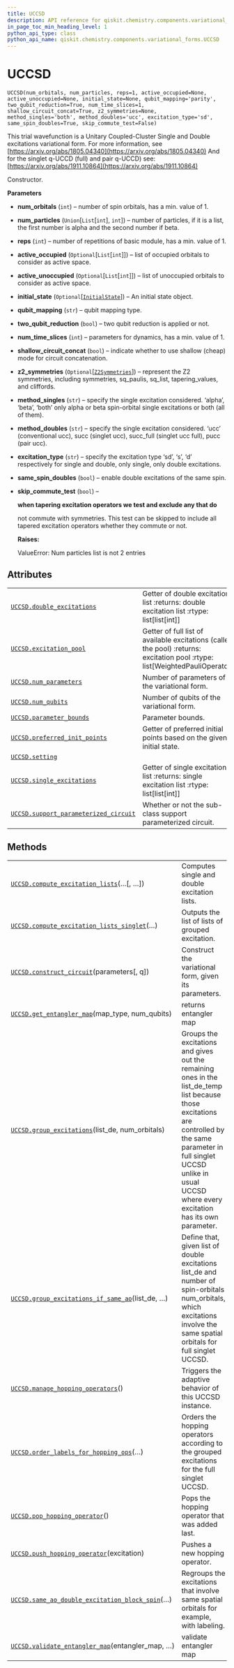 ```yaml
---
title: UCCSD
description: API reference for qiskit.chemistry.components.variational_forms.UCCSD
in_page_toc_min_heading_level: 1
python_api_type: class
python_api_name: qiskit.chemistry.components.variational_forms.UCCSD
---
```


# UCCSD

<span id="qiskit.chemistry.components.variational_forms.UCCSD" />

`UCCSD(num_orbitals, num_particles, reps=1, active_occupied=None, active_unoccupied=None, initial_state=None, qubit_mapping='parity', two_qubit_reduction=True, num_time_slices=1, shallow_circuit_concat=True, z2_symmetries=None, method_singles='both', method_doubles='ucc', excitation_type='sd', same_spin_doubles=True, skip_commute_test=False)`

This trial wavefunction is a Unitary Coupled-Cluster Single and Double excitations variational form. For more information, see [https://arxiv.org/abs/1805.04340](https://arxiv.org/abs/1805.04340) And for the singlet q-UCCD (full) and pair q-UCCD) see: [https://arxiv.org/abs/1911.10864](https://arxiv.org/abs/1911.10864)

Constructor.

**Parameters**

*   **num\_orbitals** (`int`) – number of spin orbitals, has a min. value of 1.

*   **num\_particles** (`Union`\[`List`\[`int`], `int`]) – number of particles, if it is a list, the first number is alpha and the second number if beta.

*   **reps** (`int`) – number of repetitions of basic module, has a min. value of 1.

*   **active\_occupied** (`Optional`\[`List`\[`int`]]) – list of occupied orbitals to consider as active space.

*   **active\_unoccupied** (`Optional`\[`List`\[`int`]]) – list of unoccupied orbitals to consider as active space.

*   **initial\_state** (`Optional`\[[`InitialState`](qiskit.aqua.components.initial_states.InitialState "qiskit.aqua.components.initial_states.initial_state.InitialState")]) – An initial state object.

*   **qubit\_mapping** (`str`) – qubit mapping type.

*   **two\_qubit\_reduction** (`bool`) – two qubit reduction is applied or not.

*   **num\_time\_slices** (`int`) – parameters for dynamics, has a min. value of 1.

*   **shallow\_circuit\_concat** (`bool`) – indicate whether to use shallow (cheap) mode for circuit concatenation.

*   **z2\_symmetries** (`Optional`\[[`Z2Symmetries`](qiskit.aqua.operators.legacy.Z2Symmetries "qiskit.aqua.operators.legacy.weighted_pauli_operator.Z2Symmetries")]) – represent the Z2 symmetries, including symmetries, sq\_paulis, sq\_list, tapering\_values, and cliffords.

*   **method\_singles** (`str`) – specify the single excitation considered. ‘alpha’, ‘beta’, ‘both’ only alpha or beta spin-orbital single excitations or both (all of them).

*   **method\_doubles** (`str`) – specify the single excitation considered. ‘ucc’ (conventional ucc), succ (singlet ucc), succ\_full (singlet ucc full), pucc (pair ucc).

*   **excitation\_type** (`str`) – specify the excitation type ‘sd’, ‘s’, ‘d’ respectively for single and double, only single, only double excitations.

*   **same\_spin\_doubles** (`bool`) – enable double excitations of the same spin.

*   **skip\_commute\_test** (`bool`) –

    **when tapering excitation operators we test and exclude any that do**

    not commute with symmetries. This test can be skipped to include all tapered excitation operators whether they commute or not.

    **Raises:**

    ValueError: Num particles list is not 2 entries

## Attributes

|                                                                                                                                                                                                                |                                                                                                                               |
| -------------------------------------------------------------------------------------------------------------------------------------------------------------------------------------------------------------- | ----------------------------------------------------------------------------------------------------------------------------- |
| [`UCCSD.double_excitations`](qiskit.chemistry.components.variational_forms.UCCSD.double_excitations "qiskit.chemistry.components.variational_forms.UCCSD.double_excitations")                                  | Getter of double excitation list :returns: double excitation list :rtype: list\[list\[int]]                                   |
| [`UCCSD.excitation_pool`](qiskit.chemistry.components.variational_forms.UCCSD.excitation_pool "qiskit.chemistry.components.variational_forms.UCCSD.excitation_pool")                                           | Getter of full list of available excitations (called the pool) :returns: excitation pool :rtype: list\[WeightedPauliOperator] |
| [`UCCSD.num_parameters`](qiskit.chemistry.components.variational_forms.UCCSD.num_parameters "qiskit.chemistry.components.variational_forms.UCCSD.num_parameters")                                              | Number of parameters of the variational form.                                                                                 |
| [`UCCSD.num_qubits`](qiskit.chemistry.components.variational_forms.UCCSD.num_qubits "qiskit.chemistry.components.variational_forms.UCCSD.num_qubits")                                                          | Number of qubits of the variational form.                                                                                     |
| [`UCCSD.parameter_bounds`](qiskit.chemistry.components.variational_forms.UCCSD.parameter_bounds "qiskit.chemistry.components.variational_forms.UCCSD.parameter_bounds")                                        | Parameter bounds.                                                                                                             |
| [`UCCSD.preferred_init_points`](qiskit.chemistry.components.variational_forms.UCCSD.preferred_init_points "qiskit.chemistry.components.variational_forms.UCCSD.preferred_init_points")                         | Getter of preferred initial points based on the given initial state.                                                          |
| [`UCCSD.setting`](qiskit.chemistry.components.variational_forms.UCCSD.setting "qiskit.chemistry.components.variational_forms.UCCSD.setting")                                                                   |                                                                                                                               |
| [`UCCSD.single_excitations`](qiskit.chemistry.components.variational_forms.UCCSD.single_excitations "qiskit.chemistry.components.variational_forms.UCCSD.single_excitations")                                  | Getter of single excitation list :returns: single excitation list :rtype: list\[list\[int]]                                   |
| [`UCCSD.support_parameterized_circuit`](qiskit.chemistry.components.variational_forms.UCCSD.support_parameterized_circuit "qiskit.chemistry.components.variational_forms.UCCSD.support_parameterized_circuit") | Whether or not the sub-class support parameterized circuit.                                                                   |

## Methods

|                                                                                                                                                                                                                                        |                                                                                                                                                                                                                                             |
| -------------------------------------------------------------------------------------------------------------------------------------------------------------------------------------------------------------------------------------- | ------------------------------------------------------------------------------------------------------------------------------------------------------------------------------------------------------------------------------------------- |
| [`UCCSD.compute_excitation_lists`](qiskit.chemistry.components.variational_forms.UCCSD.compute_excitation_lists "qiskit.chemistry.components.variational_forms.UCCSD.compute_excitation_lists")(…\[, …])                               | Computes single and double excitation lists.                                                                                                                                                                                                |
| [`UCCSD.compute_excitation_lists_singlet`](qiskit.chemistry.components.variational_forms.UCCSD.compute_excitation_lists_singlet "qiskit.chemistry.components.variational_forms.UCCSD.compute_excitation_lists_singlet")(…)             | Outputs the list of lists of grouped excitation.                                                                                                                                                                                            |
| [`UCCSD.construct_circuit`](qiskit.chemistry.components.variational_forms.UCCSD.construct_circuit "qiskit.chemistry.components.variational_forms.UCCSD.construct_circuit")(parameters\[, q])                                           | Construct the variational form, given its parameters.                                                                                                                                                                                       |
| [`UCCSD.get_entangler_map`](qiskit.chemistry.components.variational_forms.UCCSD.get_entangler_map "qiskit.chemistry.components.variational_forms.UCCSD.get_entangler_map")(map\_type, num\_qubits)                                     | returns entangler map                                                                                                                                                                                                                       |
| [`UCCSD.group_excitations`](qiskit.chemistry.components.variational_forms.UCCSD.group_excitations "qiskit.chemistry.components.variational_forms.UCCSD.group_excitations")(list\_de, num\_orbitals)                                    | Groups the excitations and gives out the remaining ones in the list\_de\_temp list because those excitations are controlled by the same parameter in full singlet UCCSD unlike in usual UCCSD where every excitation has its own parameter. |
| [`UCCSD.group_excitations_if_same_ao`](qiskit.chemistry.components.variational_forms.UCCSD.group_excitations_if_same_ao "qiskit.chemistry.components.variational_forms.UCCSD.group_excitations_if_same_ao")(list\_de, …)               | Define that, given list of double excitations list\_de and number of spin-orbitals num\_orbitals, which excitations involve the same spatial orbitals for full singlet UCCSD.                                                               |
| [`UCCSD.manage_hopping_operators`](qiskit.chemistry.components.variational_forms.UCCSD.manage_hopping_operators "qiskit.chemistry.components.variational_forms.UCCSD.manage_hopping_operators")()                                      | Triggers the adaptive behavior of this UCCSD instance.                                                                                                                                                                                      |
| [`UCCSD.order_labels_for_hopping_ops`](qiskit.chemistry.components.variational_forms.UCCSD.order_labels_for_hopping_ops "qiskit.chemistry.components.variational_forms.UCCSD.order_labels_for_hopping_ops")(…)                         | Orders the hopping operators according to the grouped excitations for the full singlet UCCSD.                                                                                                                                               |
| [`UCCSD.pop_hopping_operator`](qiskit.chemistry.components.variational_forms.UCCSD.pop_hopping_operator "qiskit.chemistry.components.variational_forms.UCCSD.pop_hopping_operator")()                                                  | Pops the hopping operator that was added last.                                                                                                                                                                                              |
| [`UCCSD.push_hopping_operator`](qiskit.chemistry.components.variational_forms.UCCSD.push_hopping_operator "qiskit.chemistry.components.variational_forms.UCCSD.push_hopping_operator")(excitation)                                     | Pushes a new hopping operator.                                                                                                                                                                                                              |
| [`UCCSD.same_ao_double_excitation_block_spin`](qiskit.chemistry.components.variational_forms.UCCSD.same_ao_double_excitation_block_spin "qiskit.chemistry.components.variational_forms.UCCSD.same_ao_double_excitation_block_spin")(…) | Regroups the excitations that involve same spatial orbitals for example, with labeling.                                                                                                                                                     |
| [`UCCSD.validate_entangler_map`](qiskit.chemistry.components.variational_forms.UCCSD.validate_entangler_map "qiskit.chemistry.components.variational_forms.UCCSD.validate_entangler_map")(entangler\_map, …)                           | validate entangler map                                                                                                                                                                                                                      |

